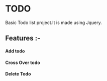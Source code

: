 # TODO
Basic Todo list project.It is made using Jquery.

## Features :-
#### Add todo
#### Cross Over todo
#### Delete Todo
